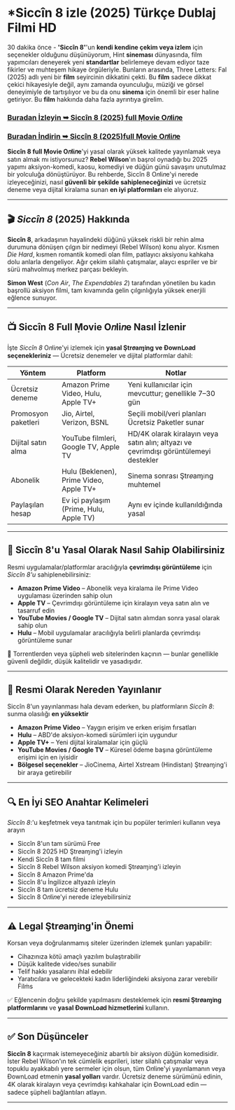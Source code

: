 # *Siccîn 8 izle (2025) Türkçe Dublaj Filmi HD

30 dakika önce - **'Siccîn 8'**'un **kendi kendine çekim veya izlem** için seçenekler olduğunu düşünüyorum, Hint **sineması** dünyasında, film yapımcıları deneyerek yeni **standartlar** belirlemeye devam ediyor taze fikirler ve muhteşem hikaye örgüleriyle. Bunların arasında, Three Letters: Fal (2025) adlı yeni bir **film** seyircinin dikkatini çekti. Bu **film** sadece dikkat çekici hikayesiyle değil, aynı zamanda oyunculuğu, müziği ve görsel deneyimiyle de tartışılıyor ve bu da onu **sinema** için önemli bir eser haline getiriyor. Bu **film** hakkında daha fazla ayrıntıya girelim.

### [Buradan İzleyin ➥ Siccîn 8 (2025) full Ṃovie O𝑛li𝑛e](https://cutt.ly/Wrnyygls)

### [Buradan İndirin ➥ Siccîn 8 (2025)full Ṃovie O𝑛li𝑛e](https://cutt.ly/Wrnyygls)

**Siccîn 8 full Ṃovie O𝑛li𝑛e**'yi yasal olarak yüksek kalitede yayınlamak veya satın almak mı istiyorsunuz? **Rebel Wilson**'ın başrol oynadığı bu 2025 yapımı aksiyon-komedi, kaosu, komediyi ve düğün günü savaşını unutulmaz bir yolculuğa dönüştürüyor. Bu rehberde, Siccîn 8 O𝑛li𝑛e'yi nerede izleyeceğinizi, nasıl **güvenli bir şekilde sahipleneceğinizi** ve ücretsiz deneme veya dijital kiralama sunan **en iyi platformları** ele alıyoruz.

---

## 🎬 *Siccîn 8* (2025) Hakkında

**Siccîn 8**, arkadaşının hayalindeki düğünü yüksek riskli bir rehin alma durumuna dönüşen çılgın bir nedimeyi (Rebel Wilson) konu alıyor. Kısmen *Die Hard*, kısmen romantik komedi olan film, patlayıcı aksiyonu kahkaha dolu anlarla dengeliyor. Ağır çekim silahlı çatışmalar, alaycı espriler ve bir sürü mahvolmuş merkez parçası bekleyin.

**Simon West** (*Con Air*, *The Expendables 2*) tarafından yönetilen bu kadın başrollü aksiyon filmi, tam kıvamında gelin çılgınlığıyla yüksek enerjili eğlence sunuyor.

---

## 📺 Siccîn 8 Full Ṃovie O𝑛li𝑛e Nasıl İzlenir

İşte *Siccîn 8* O𝑛li𝑛e'yi izlemek için **yasal Ştr𝑒aɱ𝔦ng ve Ðownᒪo𝑎d seçenekleriniz** — Ücretsiz denemeler ve dijital platformlar dahil:

| **Yöntem** | **Platform** | **Notlar** |
|--------------------|---------------------------------------------|---------------------------------------------------------------------|
| Ücretsiz deneme | Amazon Prime Video, Hulu, Apple TV+ | Yeni kullanıcılar için mevcuttur; genellikle 7–30 gün |
| Promosyon paketleri | Jio, Airtel, Verizon, BSNL | Seçili mobil/veri planları Ücretsiz Paketler sunar |
| Dijital satın alma | YouTube filmleri, Google TV, Apple TV | HD/4K olarak kiralayın veya satın alın; altyazı ve çevrimdışı görüntülemeyi destekler |
| Abonelik | Hulu (Beklenen), Prime Video, Apple TV+ | Sinema sonrası Ştr𝑒aɱ𝔦ng muhtemel |
| Paylaşılan hesap | Ev içi paylaşım (Prime, Hulu, Apple TV) | Aynı ev içinde kullanıldığında yasal |

---

## 💾 Siccîn 8'u Yasal Olarak Nasıl Sahip Olabilirsiniz

Resmi uygulamalar/platformlar aracılığıyla **çevrimdışı görüntüleme** için *Siccîn 8'u* sahiplenebilirsiniz:

- **Amazon Prime Video** – Abonelik veya kiralama ile Prime Video uygulaması üzerinden sahip olun
- **Apple TV** – Çevrimdışı görüntüleme için kiralayın veya satın alın ve tasarruf edin
- **YouTube Movies / Google TV** – Dijital satın alımdan sonra yasal olarak sahip olun
- **Hulu** – Mobil uygulamalar aracılığıyla belirli planlarda çevrimdışı görüntüleme sunar

🛑 Torrentlerden veya şüpheli web sitelerinden kaçının — bunlar genellikle güvenli değildir, düşük kalitelidir ve yasadışıdır.

---

## 🔗 Resmi Olarak Nereden Yayınlanır

Siccîn 8'un yayınlanması hala devam ederken, bu platformların *Siccîn 8*: sunma olasılığı **en yüksektir**

- **Amazon Prime Video** – Yaygın erişim ve erken erişim fırsatları
- **Hulu** – ABD'de aksiyon-komedi sürümleri için uygundur
- **Apple TV+** – Yeni dijital kiralamalar için güçlü
- **YouTube Movies / Google TV** – Küresel ödeme başına görüntüleme erişimi için en iyisidir
- **Bölgesel seçenekler** – JioCinema, Airtel Xstream (Hindistan) Ştr𝑒aɱ𝔦ng'i bir araya getirebilir

---

## 🔍 En İyi SEO Anahtar Kelimeleri

*Siccîn 8*:'u keşfetmek veya tanıtmak için bu popüler terimleri kullanın veya arayın

- Siccîn 8'un tam sürümü Fre𝑒
- Siccîn 8 2025 HD Ştr𝑒aɱ𝔦ng'i izleyin
- Kendi Siccîn 8 tam filmi
- Siccîn 8 Rebel Wilson aksiyon komedi Ştr𝑒aɱ𝔦ng'i izleyin
- Siccîn 8 Amazon Prime'da
- Siccîn 8'u İngilizce altyazılı izleyin
- Siccîn 8 tam ücretsiz deneme Hulu
- Siccîn 8 O𝑛li𝑛e'yi nerede izleyebilirsiniz

---

## ⚠️ Legal Ştr𝑒aɱ𝔦ng'in Önemi

Korsan veya doğrulanmamış siteler üzerinden izlemek şunları yapabilir:

- Cihazınıza kötü amaçlı yazılım bulaştırabilir
- Düşük kalitede video/ses sunabilir
- Telif hakkı yasalarını ihlal edebilir
- Yaratıcılara ve gelecekteki kadın liderliğindeki aksiyona zarar verebilir Ḟilṁs

✅ Eğlencenin doğru şekilde yapılmasını desteklemek için **resmi Ştr𝑒aɱ𝔦ng platformlarını** ve **yasal Ðownᒪo𝑎d hizmetlerini** kullanın.

---

## ✅ Son Düşünceler

**Siccîn 8** kaçırmak istemeyeceğiniz abartılı bir aksiyon düğün komedisidir. İster Rebel Wilson'ın tek cümlelik esprileri, ister silahlı çatışmalar veya topuklu ayakkabılı yere sermeler için olsun, tüm O𝑛li𝑛e'yi yayınlamanın veya Ðownᒪo𝑎d etmenin **yasal yolları** vardır. Ücretsiz deneme sürümünü edinin, 4K olarak kiralayın veya çevrimdışı kahkahalar için Ðownᒪo𝑎d edin — sadece şüpheli bağlantıları atlayın.

---
